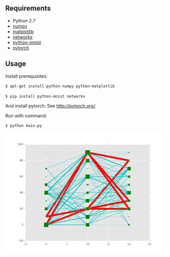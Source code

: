 ## Requirements

- Python 2.7
- [numpy](http://www.numpy.org/)
- [matplotlib](http://matplotlib.org/)
- [networkx](https://networkx.github.io/)
- [python-mnist](https://pypi.python.org/pypi/python-mnist/)
- [pytorch](http://pytorch.org/)

## Usage
Install prerequisites:

	$ apt-get install python-numpy python-matplotlib

	$ pip install python-mnist networkx

And install pytorch: See http://pytorch.org/.

Run with command:

    $ python main.py
    
![Alt text](./imgs/generation_180.png?raw=true "Title")